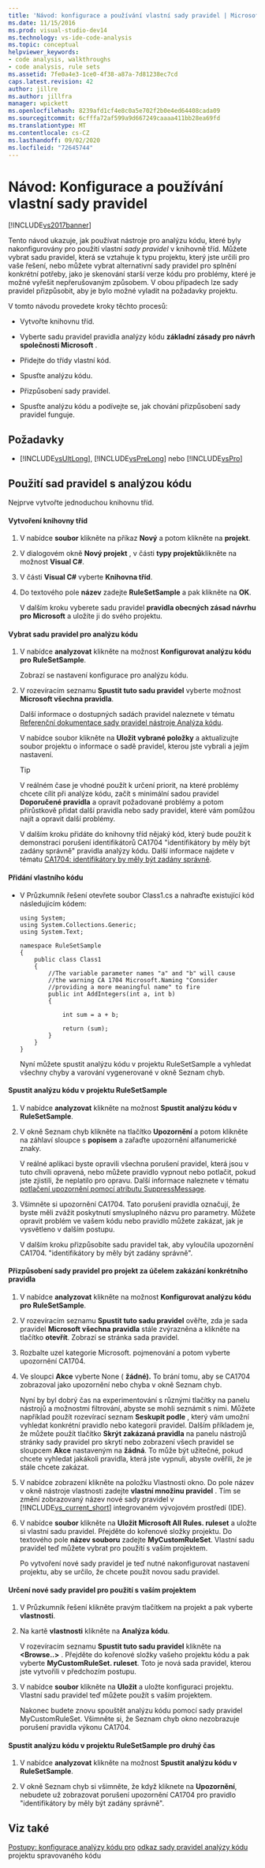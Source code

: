 ```yaml
---
title: 'Návod: konfigurace a používání vlastní sady pravidel | Microsoft Docs'
ms.date: 11/15/2016
ms.prod: visual-studio-dev14
ms.technology: vs-ide-code-analysis
ms.topic: conceptual
helpviewer_keywords:
- code analysis, walkthroughs
- code analysis, rule sets
ms.assetid: 7fe0a4e3-1ce0-4f38-a87a-7d81238ec7cd
caps.latest.revision: 42
author: jillre
ms.author: jillfra
manager: wpickett
ms.openlocfilehash: 8239afd1cf4e8c0a5e702f2b0e4ed64408cada09
ms.sourcegitcommit: 6cfffa72af599a9d667249caaaa411bb28ea69fd
ms.translationtype: MT
ms.contentlocale: cs-CZ
ms.lasthandoff: 09/02/2020
ms.locfileid: "72645744"
---
```

# <a name="walkthrough-configuring-and-using-a-custom-rule-set"></a>Návod: Konfigurace a používání vlastní sady pravidel
[!INCLUDE[vs2017banner](../includes/vs2017banner.md)]

Tento návod ukazuje, jak používat nástroje pro analýzu kódu, které byly nakonfigurovány pro použití vlastní *sady pravidel* v knihovně tříd. Můžete vybrat sadu pravidel, která se vztahuje k typu projektu, který jste určili pro vaše řešení, nebo můžete vybrat alternativní sady pravidel pro splnění konkrétní potřeby, jako je skenování starší verze kódu pro problémy, které je možné vyřešit nepřerušovaným způsobem. V obou případech lze sady pravidel přizpůsobit, aby je bylo možné vyladit na požadavky projektu.

 V tomto návodu provedete kroky těchto procesů:

- Vytvořte knihovnu tříd.

- Vyberte sadu pravidel pravidla analýzy kódu **základní zásady pro návrh společnosti Microsoft** .

- Přidejte do třídy vlastní kód.

- Spusťte analýzu kódu.

- Přizpůsobení sady pravidel.

- Spusťte analýzu kódu a podívejte se, jak chování přizpůsobení sady pravidel funguje.

## <a name="prerequisites"></a>Požadavky

- [!INCLUDE[vsUltLong](../includes/vsultlong-md.md)], [!INCLUDE[vsPreLong](../includes/vsprelong-md.md)] nebo [!INCLUDE[vsPro](../includes/vspro-md.md)]

## <a name="using-rule-sets-with-code-analysis"></a>Použití sad pravidel s analýzou kódu
 Nejprve vytvořte jednoduchou knihovnu tříd.

#### <a name="create-a-class-library"></a>Vytvoření knihovny tříd

1. V nabídce **soubor** klikněte na příkaz **Nový** a potom klikněte na **projekt**.

2. V dialogovém okně **Nový projekt** , v části **typy projektů**klikněte na možnost **Visual C#**.

3. V části **Visual C#** vyberte **Knihovna tříd**.

4. Do textového pole **název** zadejte **RuleSetSample** a pak klikněte na **OK**.

   V dalším kroku vyberete sadu pravidel **pravidla obecných zásad návrhu pro Microsoft** a uložíte ji do svého projektu.

#### <a name="select-a-code-analysis-rule-set"></a>Vybrat sadu pravidel pro analýzu kódu

1. V nabídce **analyzovat** klikněte na možnost **Konfigurovat analýzu kódu pro RuleSetSample**.

    Zobrazí se nastavení konfigurace pro analýzu kódu.

2. V rozevíracím seznamu **Spustit tuto sadu pravidel** vyberte možnost **Microsoft všechna pravidla**.

    Další informace o dostupných sadách pravidel naleznete v tématu [Referenční dokumentace sady pravidel nástroje Analýza kódu](../code-quality/code-analysis-rule-set-reference.md).

    V nabídce soubor klikněte na **Uložit vybrané položky** a aktualizujte soubor projektu o informace o sadě pravidel, kterou jste vybrali a jejím nastavení.

   > [!TIP]
   > V reálném čase je vhodné použít k určení priorit, na které problémy chcete cílit při analýze kódu, začít s minimální sadou pravidel **Doporučené pravidla** a opravit požadované problémy a potom přírůstkově přidat další pravidla nebo sady pravidel, které vám pomůžou najít a opravit další problémy.

   V dalším kroku přidáte do knihovny tříd nějaký kód, který bude použit k demonstraci porušení identifikátorů CA1704 "identifikátory by měly být zadány správně" pravidla analýzy kódu. Další informace najdete v tématu [CA1704: identifikátory by měly být zadány správně](../code-quality/ca1704-identifiers-should-be-spelled-correctly.md).

#### <a name="add-your-own-code"></a>Přidání vlastního kódu

- V Průzkumník řešení otevřete soubor Class1.cs a nahraďte existující kód následujícím kódem:

  ```
  using System;
  using System.Collections.Generic;
  using System.Text;

  namespace RuleSetSample
  {
      public class Class1
      {
          //The variable parameter names "a" and "b" will cause
          //the warning CA 1704 Microsoft.Naming "Consider
          //providing a more meaningful name" to fire
          public int AddIntegers(int a, int b)
          {

              int sum = a + b;

              return (sum);
          }
      }
  }

  ```

  Nyní můžete spustit analýzu kódu v projektu RuleSetSample a vyhledat všechny chyby a varování vygenerované v okně Seznam chyb.

#### <a name="run-code-analysis-on-the-rulesetsample-project"></a>Spustit analýzu kódu v projektu RuleSetSample

1. V nabídce **analyzovat** klikněte na možnost **Spustit analýzu kódu v RuleSetSample**.

2. V okně Seznam chyb klikněte na tlačítko **Upozornění** a potom klikněte na záhlaví sloupce s **popisem** a zařaďte upozornění alfanumerické znaky.

    V reálné aplikaci byste opravili všechna porušení pravidel, která jsou v tuto chvíli opravená, nebo můžete pravidlo vypnout nebo potlačit, pokud jste zjistili, že neplatilo pro opravu. Další informace naleznete v tématu [potlačení upozornění pomocí atributu SuppressMessage](../code-quality/suppress-warnings-by-using-the-suppressmessage-attribute.md).

3. Všimněte si upozornění CA1704. Tato porušení pravidla označují, že byste měli zvážit poskytnutí smysluplného názvu pro parametry. Můžete opravit problém ve vašem kódu nebo pravidlo můžete zakázat, jak je vysvětleno v dalším postupu.

   V dalším kroku přizpůsobíte sadu pravidel tak, aby vyloučila upozornění CA1704. "identifikátory by měly být zadány správně".

#### <a name="customize-the-rule-set-for-your-project-to-disable-a-specific-rule"></a>Přizpůsobení sady pravidel pro projekt za účelem zakázání konkrétního pravidla

1. V nabídce **analyzovat** klikněte na možnost **Konfigurovat analýzu kódu pro RuleSetSample**.

2. V rozevíracím seznamu **Spustit tuto sadu pravidel** ověřte, zda je sada pravidel **Microsoft všechna pravidla** stále zvýrazněna a klikněte na tlačítko **otevřít**. Zobrazí se stránka sada pravidel.

3. Rozbalte uzel kategorie Microsoft. pojmenování a potom vyberte upozornění CA1704.

4. Ve sloupci **Akce** vyberte None ( **žádné).** To brání tomu, aby se CA1704 zobrazoval jako upozornění nebo chyba v okně Seznam chyb.

    Nyní by byl dobrý čas na experimentování s různými tlačítky na panelu nástrojů a možnostmi filtrování, abyste se mohli seznámit s nimi. Můžete například použít rozevírací seznam **Seskupit podle** , který vám umožní vyhledat konkrétní pravidlo nebo kategorii pravidel. Dalším příkladem je, že můžete použít tlačítko **Skrýt zakázaná pravidla** na panelu nástrojů stránky sady pravidel pro skrytí nebo zobrazení všech pravidel se sloupcem **Akce** nastaveným na **žádná**. To může být užitečné, pokud chcete vyhledat jakákoli pravidla, která jste vypnuli, abyste ověřili, že je stále chcete zakázat.

5. V nabídce zobrazení klikněte na položku Vlastnosti okno. Do pole název v okně nástroje vlastnosti zadejte **vlastní množinu pravidel** . Tím se změní zobrazovaný název nové sady pravidel v [!INCLUDE[vs_current_short](../includes/vs-current-short-md.md)] integrovaném vývojovém prostředí (IDE).

6. V nabídce **soubor** klikněte na **Uložit Microsoft All Rules. ruleset** a uložte si vlastní sadu pravidel. Přejděte do kořenové složky projektu. Do textového pole **název souboru** zadejte **MyCustomRuleSet**. Vlastní sadu pravidel teď můžete vybrat pro použití s vaším projektem.

   Po vytvoření nové sady pravidel je teď nutné nakonfigurovat nastavení projektu, aby se určilo, že chcete použít novou sadu pravidel.

#### <a name="specify-the-new-rule-set-for-use-with-your-project"></a>Určení nové sady pravidel pro použití s vaším projektem

1. V Průzkumník řešení klikněte pravým tlačítkem na projekt a pak vyberte **vlastnosti**.

2. Na kartě **vlastnosti** klikněte na **Analýza kódu**.

    V rozevíracím seznamu **Spustit tuto sadu pravidel** klikněte na **\<Browse..>** . Přejděte do kořenové složky vašeho projektu kódu a pak vyberte **MyCustomRuleSet. ruleset**. Toto je nová sada pravidel, kterou jste vytvořili v předchozím postupu.

3. V nabídce **soubor** klikněte na **Uložit** a uložte konfiguraci projektu. Vlastní sadu pravidel teď můžete použít s vaším projektem.

   Nakonec budete znovu spouštět analýzu kódu pomocí sady pravidel MyCustomRuleSet. Všimněte si, že Seznam chyb okno nezobrazuje porušení pravidla výkonu CA1704.

#### <a name="run-code-analysis-on-the-rulesetsample-project-for-the-second-time"></a>Spustit analýzu kódu v projektu RuleSetSample pro druhý čas

1. V nabídce **analyzovat** klikněte na možnost **Spustit analýzu kódu v RuleSetSample**.

2. V okně Seznam chyb si všimněte, že když kliknete na **Upozornění**, nebudete už zobrazovat porušení upozornění CA1704 pro pravidlo "identifikátory by měly být zadány správně".

## <a name="see-also"></a>Viz také
 [Postupy: konfigurace analýzy kódu pro](../code-quality/how-to-configure-code-analysis-for-a-managed-code-project.md) [odkaz sady pravidel analýzy kódu](../code-quality/code-analysis-rule-set-reference.md) projektu spravovaného kódu

